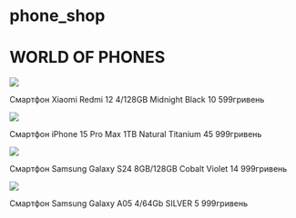 # phone_shop
<html>
  <body>
        <h1>WORLD OF PHONES</h1>
<img src="https://www.vodafone.ua/shop/media/catalog/product/cache/e96373d1c57081d0b326a3dfa1f55e67/1/5/155569-xiaomi-redmi-12-4-128gb-midnight-black.jpg"/>    
      <p>Смартфон Xiaomi Redmi 12 4/128GB Midnight Black 10 599гривень</p>
<img src="https://yabloki.ua/media/cache/sylius_shop_product_original/69/93/1abcb69a406d4972c198717de678.png.webp"/>    
      <p>Смартфон iPhone 15 Pro Max 1TB Natural Titanium 45 999гривень</p>
<img src="https://cdn.samsungshop.com.ua/products/8674/cover/149794/sm-s921_galaxys24_front_cobaltviolet_231110-large-webp.webp"/>    
      <p>Смартфон Samsung Galaxy S24 8GB/128GB Cobalt Violet 14 999гривень</p>
 <img src="[https://cdn.samsungshop.com.ua/products/8674/cover/149794/sm-s921_galaxys24_front_cobaltviolet_231110-large-webp.webp](https://i.allo.ua/media/catalog/product/cache/1/image/434x494/602f0fa2c1f0d1ba5e241f914e856ff9/2/5/2542176.jpg)https://i.allo.ua/media/catalog/product/cache/1/image/434x494/602f0fa2c1f0d1ba5e241f914e856ff9/2/5/2542176.jpg"/>    
      <p>Смартфон Samsung Galaxy A05 4/64Gb SILVER 5 999гривень</p>     
  </body>
</html>
